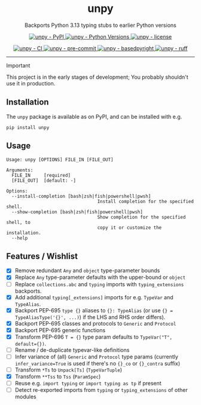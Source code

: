 <h1 align="center">unpy</h1>

<p align="center">
    Backports Python 3.13 typing stubs to earlier Python versions
</p>

<p align="center">
    <a href="https://pypi.org/project/unpy/">
        <img
            alt="unpy - PyPI"
            src="https://img.shields.io/pypi/v/unpy?style=flat&color=olive"
        />
    </a>
    <a href="https://github.com/jorenham/unpy">
        <img
            alt="unpy - Python Versions"
            src="https://img.shields.io/pypi/pyversions/unpy?style=flat"
        />
    </a>
    <a href="https://github.com/jorenham/unpy">
        <img
            alt="unpy - license"
            src="https://img.shields.io/github/license/jorenham/unpy?style=flat"
        />
    </a>
</p>
<p align="center">
    <a href="https://github.com/jorenham/unpy/actions?query=workflow%3ACI">
        <img
            alt="unpy - CI"
            src="https://github.com/jorenham/unpy/workflows/CI/badge.svg"
        />
    </a>
    <!-- TODO -->
    <a href="https://github.com/pre-commit/pre-commit">
        <img
            alt="unpy - pre-commit"
            src="https://img.shields.io/badge/pre--commit-enabled-teal?logo=pre-commit"
        />
    </a>
    <!-- <a href="https://github.com/KotlinIsland/basedmypy">
        <img
            alt="unpy - basedmypy"
            src="https://img.shields.io/badge/basedmypy-checked-fd9002"
        />
    </a> -->
    <a href="https://detachhead.github.io/basedpyright">
        <img
            alt="unpy - basedpyright"
            src="https://img.shields.io/badge/basedpyright-checked-42b983"
        />
    </a>
    <a href="https://github.com/astral-sh/ruff">
        <img
            alt="unpy - ruff"
            src="https://img.shields.io/endpoint?url=https://raw.githubusercontent.com/astral-sh/ruff/main/assets/badge/v2.json"
        />
    </a>
</p>

---

> [!IMPORTANT]
> This project is in the early stages of development;
> You probably shouldn't use it in production.
>
## Installation

The `unpy` package is available as on PyPI, and can be installed with e.g.

```shell
pip install unpy
```

## Usage

```plain
Usage: unpy [OPTIONS] FILE_IN [FILE_OUT]

Arguments:
  FILE_IN     [required]
  [FILE_OUT]  [default: -]

Options:
  --install-completion [bash|zsh|fish|powershell|pwsh]
                                  Install completion for the specified shell.
  --show-completion [bash|zsh|fish|powershell|pwsh]
                                  Show completion for the specified shell, to
                                  copy it or customize the installation.
  --help
```

## Features / Wishlist

- [x] Remove redundant `Any` and `object` type-parameter bounds
- [x] Replace `Any` type-parameter defaults with the upper-bound or `object`
- [ ] Replace `collections.abc` and `typing` imports with `typing_extensions` backports.
- [x] Add additional `typing[_extensions]` imports for e.g. `TypeVar` and `TypeAlias`.
- [x] Backport PEP-695 `type {}` aliases to `{}: TypeAlias` (or use
`{} = TypeAliasType('{}', ...)`) if the LHS and RHS order differs).
- [x] Backport PEP-695 classes and protocols to `Generic` and `Protocol`
- [x] Backport PEP-695 generic functions
- [x] Transform PEP-696 `T = {}` type param defaults to `TypeVar("T", default={})`.
- [ ] Rename / de-duplicate typevar-like definitions
- [ ] Infer variance of (all) `Generic` and `Protocol` type params (currently
`infer_variance=True` is used if there's no `{}_co` or `{}_contra` suffix)
- [ ] Transform `*Ts` to `Unpack[Ts]` (`TypeVarTuple`)
- [x] Transform `**Tss` to `Tss` (`ParamSpec`)
- [ ] Reuse e.g. `import typing` or `import typing as tp` if present
- [ ] Detect re-exported imports from `typing` or `typing_extensions` of other modules

